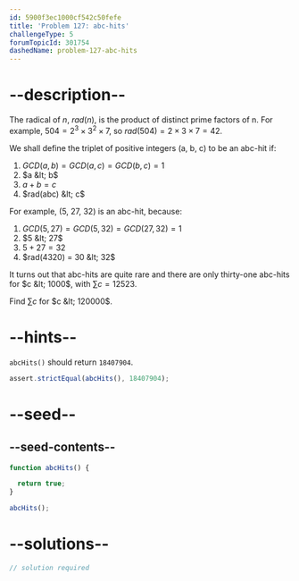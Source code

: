 ```yaml
---
id: 5900f3ec1000cf542c50fefe
title: 'Problem 127: abc-hits'
challengeType: 5
forumTopicId: 301754
dashedName: problem-127-abc-hits
---
```


# --description--

The radical of $n$, $rad(n)$, is the product of distinct prime factors of n. For example, $504 = 2^3 × 3^2 × 7$, so $rad(504) = 2 × 3 × 7 = 42$.

We shall define the triplet of positive integers (a, b, c) to be an abc-hit if:

1. $GCD(a, b) = GCD(a, c) = GCD(b, c) = 1$
2. $a &lt; b$
3. $a + b = c$
4. $rad(abc) &lt; c$

For example, (5, 27, 32) is an abc-hit, because:

1. $GCD(5, 27) = GCD(5, 32) = GCD(27, 32) = 1$
2. $5 &lt; 27$
3. $5 + 27 = 32$
4. $rad(4320) = 30 &lt; 32$

It turns out that abc-hits are quite rare and there are only thirty-one abc-hits for $c &lt; 1000$, with $\sum{c} = 12523$.

Find $\sum{c}$ for $c &lt; 120000$.

# --hints--

`abcHits()` should return `18407904`.

```js
assert.strictEqual(abcHits(), 18407904);
```

# --seed--

## --seed-contents--

```js
function abcHits() {

  return true;
}

abcHits();
```

# --solutions--

```js
// solution required
```
